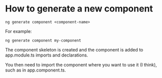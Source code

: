 # How to generate a new component

`ng generate component <component-name>`

For example:

`ng generate component my-component`

The component skeleton is created and the component is added to app.module.ts imports and declarations.

You then need to import the component where you want to use it (I think), such as in app.component.ts.

